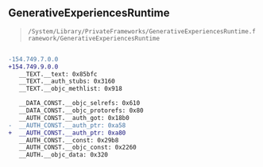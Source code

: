 ## GenerativeExperiencesRuntime

> `/System/Library/PrivateFrameworks/GenerativeExperiencesRuntime.framework/GenerativeExperiencesRuntime`

```diff

-154.749.7.0.0
+154.749.9.0.0
   __TEXT.__text: 0x85bfc
   __TEXT.__auth_stubs: 0x3160
   __TEXT.__objc_methlist: 0x918

   __DATA_CONST.__objc_selrefs: 0x610
   __DATA_CONST.__objc_protorefs: 0x80
   __AUTH_CONST.__auth_got: 0x18b0
-  __AUTH_CONST.__auth_ptr: 0xa58
+  __AUTH_CONST.__auth_ptr: 0xa80
   __AUTH_CONST.__const: 0x29b8
   __AUTH_CONST.__objc_const: 0x2260
   __AUTH.__objc_data: 0x320

```
